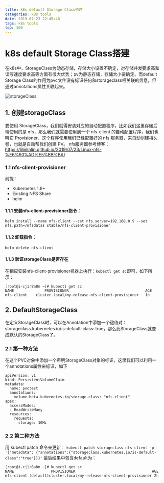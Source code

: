 ```yaml
---
title: k8s default Storage Class搭建
categories: k8s tools
date: 2019-07-23 22:45:48
tags: k8s tools
top: 100
---
```

# k8s default Storage Class搭建
在k8s中，StorageClass为动态存储，存储大小设置不确定，对存储并发要求高和读写速度要求高等方面有很大优势；pv为静态存储，存储大小要确定。而default Storage Class的作用为pvc文件没有标识任何和storageclass相关联的信息，但通过annotations属性关联起来。
<!--more--> 
![storageClass](http://ww1.sinaimg.cn/large/006bbiLEgy1g5a6p0p8fjj30ng0e43za.jpg "storageClass")
## 1. 创建storageClass
要使用 StorageClass，我们就得安装对应的自动配置程序，比如我们这里存储后端使用的是 nfs，那么我们就需要使用到一个 nfs-client 的自动配置程序，我们也叫它 Provisioner，这个程序使用我们已经配置好的 nfs 服务器，来自动创建持久卷，也就是自动帮我们创建 PV。
nfs服务器参考博客：
https://lilinlinlin.github.io/2019/07/23/Linux-nfs-%E6%90%AD%E5%BB%BA/
### 1.1 nfs-client-provisioner
前提：
* Kubernetes 1.9+
* Existing NFS Share
* helm

#### 1.1.1 安装nfs-client-provisioner指令：
`helm install --name nfs-client --set nfs.server=192.168.0.9 --set nfs.path=/nfsdatas stable/nfs-client-provisioner`
#### 1.1.2 卸载指令：
`helm delete nfs-client`
#### 1.1.3 验证storageClass是否存在
在相应安装nfs-client-provisioner机器上执行：`kubectl get sc`即可，如下所示：
```
[root@i-cj1r8a8m ~]# kubectl get sc
NAME              PROVISIONER                                   AGE
nfs-client    cluster.local/my-release-nfs-client-provisioner   1h
```
## 2. DefaultStorageClass
在定义StorageClass时，可以在Annotation中添加一个键值对：storageclass.kubernetes.io/is-default-class: true，那么此StorageClass就变成默认的StorageClass了。
### 2.1 第一种方法
在这个PVC对象中添加一个声明StorageClass对象的标识，这里我们可以利用一个annotations属性来标识，如下
```
apiVersion: v1
kind: PersistentVolumeClaim
metadata:
  name: pvctest
  annotations:
    volume.beta.kubernetes.io/storage-class: "nfs-client"
spec:
  accessModes:
  - ReadWriteMany
  resources:
    requests:
      storage: 10Mi
```
### 2.2 第二种方法
用 kubectl patch 命令来更新：
`kubectl patch storageclass nfs-client -p '{"metadata": {"annotations":{"storageclass.kubernetes.io/is-default-class":"true"}}}'`
最后结果中包含default为：
```
[root@i-cj1r8a8m ~]# kubectl get sc
NAME                 PROVISIONER                                   AGE
nfs-client (default)cluster.local/my-release-nfs-client-provisioner 2h
```

